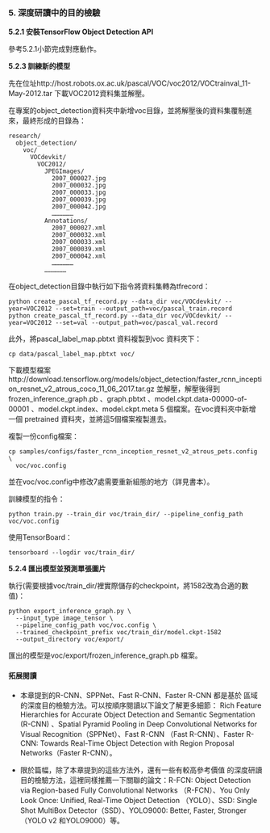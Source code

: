 ﻿### 5. 深度研讀中的目的檢驗

**5.2.1 安裝TensorFlow Object Detection API**

參考5.2.1小節完成對應動作。

**5.2.3 訓練新的模型**

先在位址http://host.robots.ox.ac.uk/pascal/VOC/voc2012/VOCtrainval_11-May-2012.tar 下載VOC2012資料集並解壓。

在專案的object_detection資料夾中新增voc目錄，並將解壓後的資料集覆制進來，最終形成的目錄為：

```
research/
  object_detection/
    voc/
      VOCdevkit/
        VOC2012/
          JPEGImages/
            2007_000027.jpg
            2007_000032.jpg
            2007_000033.jpg
            2007_000039.jpg
            2007_000042.jpg
            ………………
          Annotations/
            2007_000027.xml
            2007_000032.xml
            2007_000033.xml
            2007_000039.xml
            2007_000042.xml
            ………………
          ………………
```

在object_detection目錄中執行如下指令將資料集轉為tfrecord：

```
python create_pascal_tf_record.py --data_dir voc/VOCdevkit/ --year=VOC2012 --set=train --output_path=voc/pascal_train.record
python create_pascal_tf_record.py --data_dir voc/VOCdevkit/ --year=VOC2012 --set=val --output_path=voc/pascal_val.record
```

此外，將pascal_label_map.pbtxt 資料複製到voc 資料夾下：
```
cp data/pascal_label_map.pbtxt voc/
```

下載模型檔案http://download.tensorflow.org/models/object_detection/faster_rcnn_inception_resnet_v2_atrous_coco_11_06_2017.tar.gz 並解壓，解壓後得到frozen_inference_graph.pb 、graph.pbtxt 、model.ckpt.data-00000-of-00001 、model.ckpt.index、model.ckpt.meta 5 個檔案。在voc資料夾中新增一個
pretrained 資料夾，並將這5個檔案複製進去。

複製一份config檔案：
```
cp samples/configs/faster_rcnn_inception_resnet_v2_atrous_pets.config \
  voc/voc.config
```

並在voc/voc.config中修改7處需要重新組態的地方（詳見書本）。

訓練模型的指令：
```
python train.py --train_dir voc/train_dir/ --pipeline_config_path voc/voc.config
```

使用TensorBoard：
```
tensorboard --logdir voc/train_dir/
```

**5.2.4 匯出模型並預測單張圖片**

執行(需要根據voc/train_dir/裡實際儲存的checkpoint，將1582改為合適的數值)：
```
python export_inference_graph.py \
  --input_type image_tensor \
  --pipeline_config_path voc/voc.config \
  --trained_checkpoint_prefix voc/train_dir/model.ckpt-1582
  --output_directory voc/export/
```

匯出的模型是voc/export/frozen_inference_graph.pb 檔案。

#### 拓展閱讀

- 本章提到的R-CNN、SPPNet、Fast R-CNN、Faster R-CNN 都是基於 區域的深度目的檢驗方法。可以按順序閱讀以下論文了解更多細節： Rich Feature Hierarchies for Accurate Object Detection and Semantic Segmentation (R-CNN) 、Spatial Pyramid Pooling in Deep Convolutional Networks for Visual Recognition（SPPNet）、Fast R-CNN （Fast R-CNN）、Faster R-CNN: Towards Real-Time Object Detection with Region Proposal Networks（Faster R-CNN）。

- 限於篇幅，除了本章提到的這些方法外，還有一些有較高參考價值 的深度研讀目的檢驗方法，這裡同樣推薦一下關聯的論文：R-FCN: Object Detection via Region-based Fully Convolutional Networks （R-FCN）、You Only Look Once: Unified, Real-Time Object Detection （YOLO）、SSD: Single Shot MultiBox Detector（SSD）、YOLO9000: Better, Faster, Stronger（YOLO v2 和YOLO9000）等。
